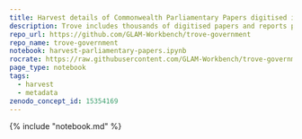 ```yaml
---
title: Harvest details of Commonwealth Parliamentary Papers digitised in Trove
description: Trove includes thousands of digitised papers and reports presented to the Commonwealth Parliament. However, finding all the Parliamentary Papers is not straightforward because of inconsistencies in the way they've been arranged and described. This notebook attempts to work around these problems and harvest as complete as possible data about Parliamentary Papers in Trove.
repo_url: https://github.com/GLAM-Workbench/trove-government
repo_name: trove-government
notebook: harvest-parliamentary-papers.ipynb
rocrate: https://raw.githubusercontent.com/GLAM-Workbench/trove-government/master/ro-crate-metadata.json
page_type: notebook
tags:
  - harvest
  - metadata
zenodo_concept_id: 15354169
---
```


{% include "notebook.md" %}
